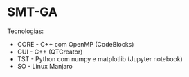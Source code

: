 # SMT-GA
Tecnologias:

  - CORE - C++ com OpenMP (CodeBlocks)
  - GUI - C++ (QTCreator)
  - TST - Python com numpy e matplotlib (Jupyter notebook)
  - SO - Linux Manjaro
